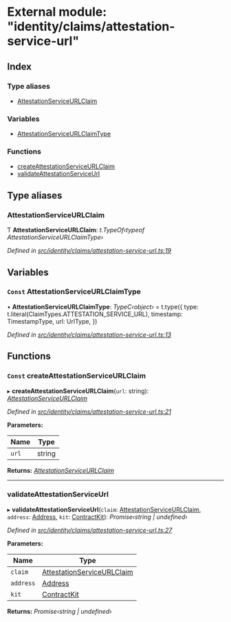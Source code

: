 # External module: "identity/claims/attestation-service-url"

## Index

### Type aliases

* [AttestationServiceURLClaim](_identity_claims_attestation_service_url_.md#attestationserviceurlclaim)

### Variables

* [AttestationServiceURLClaimType](_identity_claims_attestation_service_url_.md#const-attestationserviceurlclaimtype)

### Functions

* [createAttestationServiceURLClaim](_identity_claims_attestation_service_url_.md#const-createattestationserviceurlclaim)
* [validateAttestationServiceUrl](_identity_claims_attestation_service_url_.md#validateattestationserviceurl)

## Type aliases

###  AttestationServiceURLClaim

Ƭ **AttestationServiceURLClaim**: *t.TypeOf‹typeof AttestationServiceURLClaimType›*

*Defined in [src/identity/claims/attestation-service-url.ts:19](https://github.com/celo-org/celo-monorepo/blob/master/packages/contractkit/src/identity/claims/attestation-service-url.ts#L19)*

## Variables

### `Const` AttestationServiceURLClaimType

• **AttestationServiceURLClaimType**: *TypeC‹object›* = t.type({
  type: t.literal(ClaimTypes.ATTESTATION_SERVICE_URL),
  timestamp: TimestampType,
  url: UrlType,
})

*Defined in [src/identity/claims/attestation-service-url.ts:13](https://github.com/celo-org/celo-monorepo/blob/master/packages/contractkit/src/identity/claims/attestation-service-url.ts#L13)*

## Functions

### `Const` createAttestationServiceURLClaim

▸ **createAttestationServiceURLClaim**(`url`: string): *[AttestationServiceURLClaim](_identity_claims_attestation_service_url_.md#attestationserviceurlclaim)*

*Defined in [src/identity/claims/attestation-service-url.ts:21](https://github.com/celo-org/celo-monorepo/blob/master/packages/contractkit/src/identity/claims/attestation-service-url.ts#L21)*

**Parameters:**

Name | Type |
------ | ------ |
`url` | string |

**Returns:** *[AttestationServiceURLClaim](_identity_claims_attestation_service_url_.md#attestationserviceurlclaim)*

___

###  validateAttestationServiceUrl

▸ **validateAttestationServiceUrl**(`claim`: [AttestationServiceURLClaim](_identity_claims_attestation_service_url_.md#attestationserviceurlclaim), `address`: [Address](_base_.md#address), `kit`: [ContractKit](../classes/_kit_.contractkit.md)): *Promise‹string | undefined›*

*Defined in [src/identity/claims/attestation-service-url.ts:27](https://github.com/celo-org/celo-monorepo/blob/master/packages/contractkit/src/identity/claims/attestation-service-url.ts#L27)*

**Parameters:**

Name | Type |
------ | ------ |
`claim` | [AttestationServiceURLClaim](_identity_claims_attestation_service_url_.md#attestationserviceurlclaim) |
`address` | [Address](_base_.md#address) |
`kit` | [ContractKit](../classes/_kit_.contractkit.md) |

**Returns:** *Promise‹string | undefined›*

